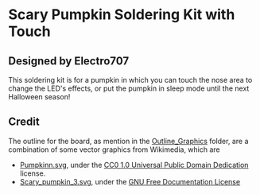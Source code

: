 # Scary Pumpkin Soldering Kit with Touch
## Designed by Electro707

This soldering kit is for a pumpkin in which you can touch the nose area to change the LED's effects,
or put the pumpkin in sleep mode until the next Halloween season!


## Credit
The outline for the board, as mention in the [Outline_Graphics](Outline_Graphics) folder, are a combination of some vector graphics from Wikimedia, which are
- [Pumpkinn.svg](https://commons.wikimedia.org/wiki/File:Pumpkinn.svg), under the [CC0 1.0 Universal Public Domain Dedication](https://creativecommons.org/publicdomain/zero/1.0/deed.en) license.
- [Scary_pumpkin_3.svg](https://commons.wikimedia.org/wiki/File:Scary_pumpkin_3.svg), under the [GNU Free Documentation License](https://commons.wikimedia.org/wiki/Commons:GNU_Free_Documentation_License,_version_1.2)

